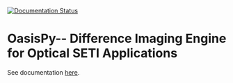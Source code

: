 [![Documentation Status](https://readthedocs.org/projects/oasispy/badge/?version=latest)](https://oasispy.readthedocs.io/en/latest/?badge=latest)

# **OasisPy**-- Difference Imaging Engine for Optical SETI Applications

See documentation [here](https://oasispy.readthedocs.io/en/latest/?).